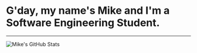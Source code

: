 # G'day, my name's Mike and I'm a Software Engineering Student.
____



![Mike's GitHub Stats](https://github-readme-stats.vercel.app/api?username=MrThygesen16&count_private=true)


<!---
This is a comment in MD?

--->
